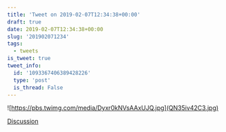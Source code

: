 ```yaml
---
title: 'Tweet on 2019-02-07T12:34:38+00:00'
draft: true
date: 2019-02-07T12:34:38+00:00
slug: '201902071234'
tags:
  - tweets
is_tweet: true
tweet_info:
  id: '1093367406389428226'
  type: 'post'
  is_thread: False
---
```






![https://pbs.twimg.com/media/Dyxr0kNVsAAxUJQ.jpg](QN35iv42C3.jpg)

[Discussion](https://x.com/sytelus/status/1093367406389428226)
